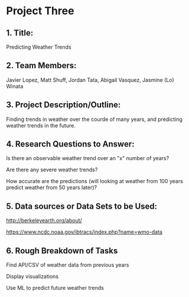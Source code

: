 # Project Three #
## 1. Title: ##
Predicting Weather Trends

## 2. Team Members: ##
Javier Lopez, Matt Shuff, Jordan Tata, Abigail Vasquez, Jasmine (Lo) Winata

## 3. Project Description/Outline: ##
Finding trends in weather over the courde of many years, and predicting weather trends in the future. 

## 4. Research Questions to Answer: ##
Is there an observable weather trend over an "x" number of years? 

Are there any severe weather trends?

How accurate are the predictions (will looking at weather from 100 years predict weather from 50 years later)?

## 5. Data sources or Data Sets to be Used: ##
http://berkeleyearth.org/about/

https://www.ncdc.noaa.gov/ibtracs/index.php?name=wmo-data

## 6. Rough Breakdown of Tasks ##
Find API/CSV of weather data from previous years

Display visualizations 

Use ML to predict future weather trends